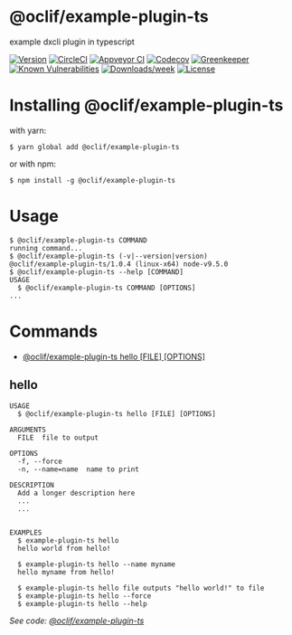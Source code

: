 @oclif/example-plugin-ts
========================

example dxcli plugin in typescript

[![Version](https://img.shields.io/npm/v/@oclif/example-plugin-ts.svg)](https://npmjs.org/package/@oclif/example-plugin-ts)
[![CircleCI](https://circleci.com/gh/oclif/example-plugin-ts/tree/master.svg?style=svg)](https://circleci.com/gh/oclif/example-plugin-ts/tree/master)
[![Appveyor CI](https://ci.appveyor.com/api/projects/status/github/oclif/example-plugin-ts?branch=master&svg=true)](https://ci.appveyor.com/project/heroku/example-plugin-ts/branch/master)
[![Codecov](https://codecov.io/gh/oclif/example-plugin-ts/branch/master/graph/badge.svg)](https://codecov.io/gh/oclif/example-plugin-ts)
[![Greenkeeper](https://badges.greenkeeper.io/oclif/example-plugin-ts.svg)](https://greenkeeper.io/)
[![Known Vulnerabilities](https://snyk.io/test/npm/@oclif/example-plugin-ts/badge.svg)](https://snyk.io/test/npm/@oclif/example-plugin-ts)
[![Downloads/week](https://img.shields.io/npm/dw/@oclif/example-plugin-ts.svg)](https://npmjs.org/package/@oclif/example-plugin-ts)
[![License](https://img.shields.io/npm/l/@oclif/example-plugin-ts.svg)](https://github.com/oclif/example-plugin-ts/blob/master/package.json)

<!-- install -->
# Installing @oclif/example-plugin-ts

with yarn:
```
$ yarn global add @oclif/example-plugin-ts
```

or with npm:
```
$ npm install -g @oclif/example-plugin-ts
```
<!-- installstop -->
<!-- usage -->
# Usage

```sh-session
$ @oclif/example-plugin-ts COMMAND
running command...
$ @oclif/example-plugin-ts (-v|--version|version)
@oclif/example-plugin-ts/1.0.4 (linux-x64) node-v9.5.0
$ @oclif/example-plugin-ts --help [COMMAND]
USAGE
  $ @oclif/example-plugin-ts COMMAND [OPTIONS]
...
```
<!-- usagestop -->
<!-- commands -->
# Commands

* [@oclif/example-plugin-ts hello [FILE] [OPTIONS]](#hello)
## hello

```
USAGE
  $ @oclif/example-plugin-ts hello [FILE] [OPTIONS]

ARGUMENTS
  FILE  file to output

OPTIONS
  -f, --force
  -n, --name=name  name to print

DESCRIPTION
  Add a longer description here
  ...
  ...


EXAMPLES
  $ example-plugin-ts hello
  hello world from hello!

  $ example-plugin-ts hello --name myname
  hello myname from hello!

  $ example-plugin-ts hello file outputs "hello world!" to file
  $ example-plugin-ts hello --force
  $ example-plugin-ts hello --help
```

_See code: [@oclif/example-plugin-ts](https://github.com/oclif/example-plugin-ts/blob/v1.0.4/src/commands/hello.ts)_
<!-- commandsstop -->

